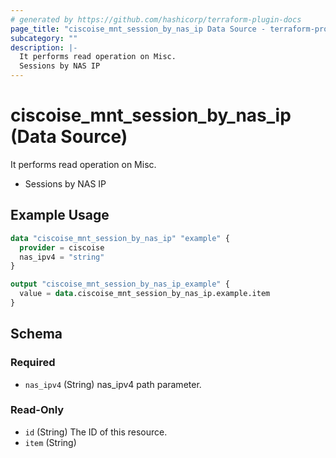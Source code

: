 ```yaml
---
# generated by https://github.com/hashicorp/terraform-plugin-docs
page_title: "ciscoise_mnt_session_by_nas_ip Data Source - terraform-provider-ciscoise"
subcategory: ""
description: |-
  It performs read operation on Misc.
  Sessions by NAS IP
---
```


# ciscoise_mnt_session_by_nas_ip (Data Source)

It performs read operation on Misc.

- Sessions by NAS IP

## Example Usage

```terraform
data "ciscoise_mnt_session_by_nas_ip" "example" {
  provider = ciscoise
  nas_ipv4 = "string"
}

output "ciscoise_mnt_session_by_nas_ip_example" {
  value = data.ciscoise_mnt_session_by_nas_ip.example.item
}
```

<!-- schema generated by tfplugindocs -->
## Schema

### Required

- `nas_ipv4` (String) nas_ipv4 path parameter.

### Read-Only

- `id` (String) The ID of this resource.
- `item` (String)


